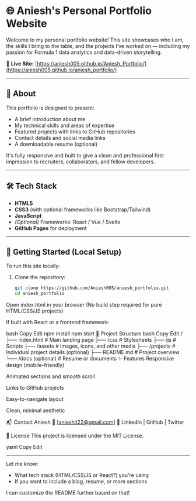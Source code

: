 # 🌐 Aniesh's Personal Portfolio Website

Welcome to my personal portfolio website! This site showcases who I am, the skills I bring to the table, and the projects I’ve worked on — including my passion for Formula 1 data analytics and data-driven storytelling.

📍 **Live Site:** [https://aniesh005.github.io/Aniesh_Portfolio/](https://aniesh005.github.io/aniesh_portfolio/)

---

## 🧭 About

This portfolio is designed to present:
- A brief introduction about me
- My technical skills and areas of expertise
- Featured projects with links to GitHub repositories
- Contact details and social media links
- A downloadable resume (optional)

It's fully responsive and built to give a clean and professional first impression to recruiters, collaborators, and fellow developers.

---

## 🛠 Tech Stack

- **HTML5**
- **CSS3** (with optional frameworks like Bootstrap/Tailwind)
- **JavaScript**
- *(Optional)* Frameworks: React / Vue / Svelte
- **GitHub Pages** for deployment

---

## 🚀 Getting Started (Local Setup)

To run this site locally:

1. Clone the repository:
   ```bash
   git clone https://github.com/Aniesh005/aniesh_portfolio.git
   cd aniesh_portfolio
Open index.html in your browser
(No build step required for pure HTML/CSS/JS projects)

If built with React or a frontend framework:

bash
Copy
Edit
npm install
npm start
📁 Project Structure
bash
Copy
Edit
/
├── index.html            # Main landing page
├── /css                  # Stylesheets
├── /js                   # Scripts
├── /assets               # Images, icons, and other media
├── /projects             # Individual project details (optional)
├── README.md             # Project overview
└── /docs (optional)      # Resume or documents
✨ Features
Responsive design (mobile-friendly)

Animated sections and smooth scroll

Links to GitHub projects

Easy-to-navigate layout

Clean, minimal aesthetic

📬 Contact
Aniesh
📧 [anieshit22@gmail.com]
🔗 LinkedIn | GitHub | Twitter

📄 License
This project is licensed under the MIT License.

yaml
Copy
Edit

---

Let me know:
- What tech stack (HTML/CSS/JS or React?) you're using
- If you want to include a blog, resume, or more sections

I can customize the README further based on that!
